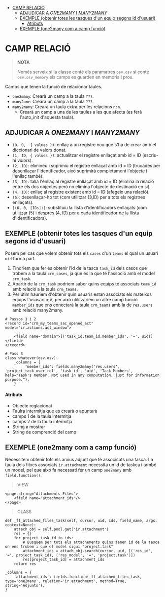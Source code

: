 <!-- TOC INICIO -->
- [CAMP RELACIÓ](#camp-relació)
  - [ADJUDICAR A _ONE2MANY_ I _MANY2MANY_](#adjudicar-a-_one2many_-i-_many2many_)
  - [EXEMPLE (obtenir totes les tasques d'un equip segons id d'usuari)](#exemple-obtenir-totes-les-tasques-dun-equip-segons-id-dusuari)
      - [Atributs](#atributs)
  - [EXEMPLE (one2many com a camp funció)](#exemple-one2many-com-a-camp-funció)
<!-- TOC FIN -->

# CAMP RELACIÓ

> **NOTA**
> 
> Només serveix si la classe conté els paramatres `osv.osv` si conté `osv.osv_memory` els camps es guarden en memoria i prou.

Camps que tenen la funció de relacionar taules. 

* `one2many`: Crearà un camp a la taula `???`.
* `many2one`: Crearà un camp a la taula `???`.
* `many2many`: Crearà un taula extra per les relacions `n:n`.
  *  Crearà un camp a una de les taules a les que afecta (es ferà l'auto_init d'aquesta taula).


## ADJUDICAR A _ONE2MANY_ I _MANY2MANY_

* `(0, 0,  { values })`: enllaç a un registre nou que s'ha de crear amb el diccionari de valors donat.
* `(1, ID, { values })`: actualitzar el registre enllaçat amb id = ID (escriu-hi *valors*).
* `(2, ID)`:             elimineu i suprimiu el registre enllaçat amb id = ID (trucades per desenllaçar l'identificador, això suprimirà completament l'objecte i l'enllaç també).
* `(3, ID)`:             talla l'enllaç al registre enllaçat amb id = ID (elimina la relació entre els dos objectes però no elimina l'objecte de destinació en si).
* `(4, ID)`:             enllaç al registre existent amb id = ID (afegeix una relació).
* `(5)`:                 desenllaçar-ho tot (com utilitzar (3,ID) per a tots els registres enllaçats).
* `[(6, 0, [IDs])]`:     substituïu la llista d'identificadors enllaçats (com utilitzar (5) i després (4, ID) per a cada identificador de la llista d'identificadors).


## EXEMPLE (obtenir totes les tasques d'un equip segons id d'usuari)

Posem pel cas que volem obtenir tots els `cases` d'un `teams` el qual un usuari `uid` forma part. 

1. Tindriem que fer és obtenir l'id de la tasca `task_id` dels casos que trobem a la taula `crm_cases`, ja que és la que té l'associó amb el model `crm_task`.
2. Apartir de la `crm_task` podriem saber quins equips té associats `team_id` amb relació a la taula `crm_teams`. 
3. Per útim hauriem d'obtenir quin usuaris estan associats els mateixos equips l'ususari `uid`, 
per aixó utilitzariem un altre camp funció `member_ids` que ens conectarà la taula `crm_teams` amb la de `res.users` amb relació many2many. 

```
# Passos 1 i 2
<record id="crm_my_teams_sac_opened_act" model="ir.actions.act_window">
    ...
    <field name="domain">[('task_id.team_id.member_ids', '=', uid)]</field>
</record>

# Pass 3
class whatever(osv.osv):
    _columns = {
         'member_ids': fields.many2many('res.users', 'project_task_user_rel', 'task_id', 'uid', 'Task Members', help="Task's member. Not used in any computation, just for information purpose."),
    }
```

#### Atributs

* Objecte reglacionat
* Taulra intermitja que es crearà o apuntarà
* camps 1 de la taula intermitja
* camps 2 de la taula intermitja
* String a mostrar
* String de comprenció del camp


## EXEMPLE (one2many com a camp funció)

Necessitem obtenir tots els arxius adjunt que té associcats una tasca. La taula dels fitxes associats `ir.attachment` necessita un id de taskca i també un model, pel que aixó fa necessati fer un camp `one2many` amb `field.function()`.

> VIEW

```
<page string="Attachments Files">
    <field name="attachment_ids"/>
</page>
```

> CLASS

```
def _ff_attached_files_task(self, cursor, uid, ids, field_name, args, context=None):
    attach_obj = self.pool.get('ir.attachment')
    res = {}
    for project_task_id in ids:
        # Busquem per tots els attachements quins tenen id de la tasca on ens trobem i que el model sigui "project.task"
        attachment_ids = attach_obj.search(cursor, uid, [('res_id', '=', project_task_id), ('res_model', '=', 'project.task')])
        res[project_task_id] = attachment_ids
    return res
    
_columns = {
    'attachment_ids': fields.function(_ff_attached_files_task, type='one2many', relation='ir.attachment', method=True, string='Adjunts'),
}
```